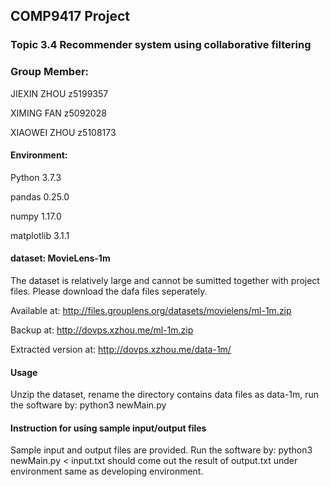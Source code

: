 ## COMP9417 Project
### Topic 3.4 Recommender system using collaborative filtering

### Group Member:

JIEXIN ZHOU z5199357

XIMING FAN z5092028

XIAOWEI ZHOU z5108173

#### Environment:

Python 3.7.3

pandas 0.25.0

numpy 1.17.0

matplotlib 3.1.1

#### dataset: MovieLens-1m
The dataset is relatively large and cannot be sumitted together with project files. Please download the dafa files seperately.

Available at: http://files.grouplens.org/datasets/movielens/ml-1m.zip

Backup at: http://dovps.xzhou.me/ml-1m.zip

Extracted version at: http://dovps.xzhou.me/data-1m/

#### Usage
Unzip the dataset, rename the directory contains data files as data-1m, run the software by: python3 newMain.py

#### Instruction for using sample input/output files
Sample input and output files are provided. Run the software by: python3 newMain.py < input.txt should come out the result of output.txt under environment same as developing environment.
